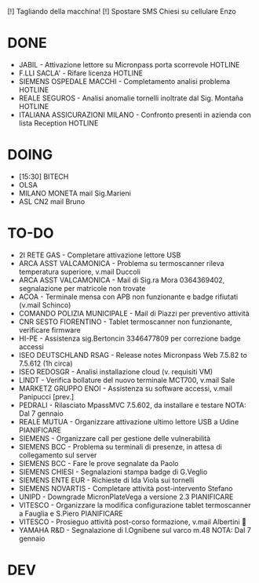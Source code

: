 [!] Tagliando della macchina!
[!] Spostare SMS Chiesi su cellulare Enzo


# DONE
- JABIL - Attivazione lettore su Micronpass porta scorrevole HOTLINE
- F.LLI SACLA' - Rifare licenza HOTLINE 
- SIEMENS OSPEDALE MACCHI - Completamento analisi problema HOTLINE
- REALE SEGUROS - Analisi anomalie tornelli inoltrate dal Sig. Montaña HOTLINE
- ITALIANA ASSICURAZIONI MILANO - Confronto presenti in azienda con lista Reception HOTLINE
  

# DOING
- [15:30] BITECH
- OLSA
- MILANO MONETA mail Sig.Marieni
- ASL CN2 mail Bruno 


# TO-DO
- 2I RETE GAS - Completare attivazione lettore USB
- ARCA ASST VALCAMONICA - Problema su termoscanner rileva temperatura superiore, v.mail Duccoli
- ARCA ASST VALCAMONICA - Mail di Sig.ra Mora 0364369402, segnalazione per matricole non trovate
- ACOA - Terminale mensa con APB non funzionante e badge rifiutati (v.mail Schinco)
- COMANDO POLIZIA MUNICIPALE - Mail di Piazzi per preventivo attività
- CNR SESTO FIORENTINO - Tablet termoscanner non funzionante, verificare firmware
- HI-PE - Assistenza sig.Bertoncin 3346477809 per correzione badge accessi
- ISEO DEUTSCHLAND RSAG - Release notes Micronpass Web 7.5.82 to 7.5.612 (1h circa)
- ISEO REDOSGR - Analisi installazione cloud (v. requisiti VM)
- LINDT - Verifica bollature del nuovo terminale MCT700, v.mail Sale
- MARKETZ GRUPPO ENOI - Assistenza su software accessi, v.mail Panipucci [prev.]
- PEDRALI - Rilasciato MpassMVC 7.5.602, da installare e testare NOTA: Dal 7 gennaio
- REALE MUTUA - Organizzare attivazione ultimo lettore USB a Udine PIANIFICARE
- SIEMENS - Organizzare call per gestione delle vulnerabilità
- SIEMENS BCC - Problema su terminali di presenze, in attesa di collegamento sul server
- SIEMENS BCC - Fare le prove segnalate da Paolo
- SIEMENS CHIESI - Segnalazioni stampa badge di G.Veglio
- SIEMENS ENTE EUR - Richieste di Ida Viola sui tornelli
- SIEMENS NOVARTIS - Completare attività post-intervento Stefano
- UNIPD - Downgrade MicronPlateVega a versione 2.3 PIANIFICARE
- VITESCO - Organizzare la modifica configurazione tablet termoscanner a Fauglia e S.Piero PIANIFICARE
- VITESCO - Prosieguo attività post-corso formazione, v.mail Albertini :book:
- YAMAHA R&D - Segnalazione di I.Ognibene sul varco m.48 NOTA: Dal 7 gennaio


# DEV
